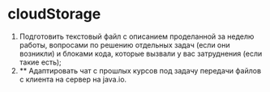 # cloudStorage
1. Подготовить текстовый файл с описанием проделанной за неделю работы, вопросами по решению отдельных задач (если они возникли) и блоками кода, которые вызвали у вас затруднения (если такие есть);
2. ** Адаптировать чат с прошлых курсов под задачу передачи файлов с клиента на сервер на java.io.